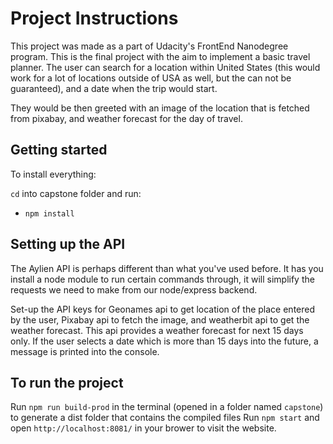 # Project Instructions

This project was made as a part of Udacity's FrontEnd Nanodegree program. This is the final project with the aim to implement a basic travel planner. The user can search for a location within United States (this would work for a lot of locations outside of USA as well, but the can not be guaranteed), and a date when the trip would start.

They would be then greeted with an image of the location that is fetched from pixabay, and weather forecast for the day of travel.

## Getting started

To install everything:

`cd` into capstone folder and run:
- `npm install`

## Setting up the API

The Aylien API is perhaps different than what you've used before. It has you install a node module to run certain commands through, it will simplify the requests we need to make from our node/express backend.

Set-up the API keys for Geonames api to get location of the place entered by the user, Pixabay api to fetch the image, and weatherbit api to get the weather forecast. This api provides a weather forecast for next 15 days only. If the user selects a date which is more than 15 days into the future, a message is printed into the console. 


## To run the project

Run  `npm run build-prod` in the terminal (opened in a folder named `capstone`) to generate a dist folder that contains the compiled files
Run `npm start` and open `http://localhost:8081/` in your brower to visit the website.

